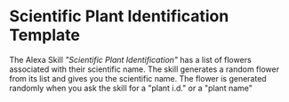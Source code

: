 # Scientific Plant Identification Template
The Alexa Skill *"Scientific Plant Identification"* has a list of flowers associated with their scientific name. The skill generates a random flower from its list and gives you the scientific name. The flower is generated randomly when you ask the skill for a "plant i.d." or a "plant name"
